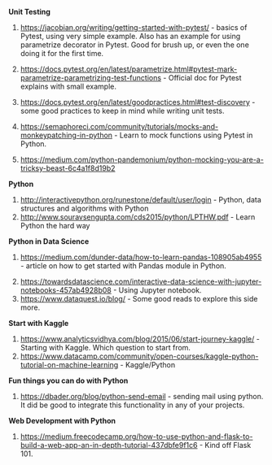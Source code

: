 **Unit Testing**

1) https://jacobian.org/writing/getting-started-with-pytest/ - basics of Pytest, using very simple example. Also has an example
for using parametrize decorator in Pytest. Good for brush up, or even the one doing it for the first time.

2) https://docs.pytest.org/en/latest/parametrize.html#pytest-mark-parametrize-parametrizing-test-functions - Official doc 
for Pytest explains with small example.

3) https://docs.pytest.org/en/latest/goodpractices.html#test-discovery - some good practices to keep in mind while writing
unit tests.

4) https://semaphoreci.com/community/tutorials/mocks-and-monkeypatching-in-python - Learn to mock functions using Pytest in Python.

5) https://medium.com/python-pandemonium/python-mocking-you-are-a-tricksy-beast-6c4a1f8d19b2


**Python**

1) http://interactivepython.org/runestone/default/user/login - Python, data structures and algorithms with Python
2) http://www.souravsengupta.com/cds2015/python/LPTHW.pdf -   Learn Python the hard way


**Python in Data Science**

1. https://medium.com/dunder-data/how-to-learn-pandas-108905ab4955 - article on how to get started with Pandas module in Python.
2) https://towardsdatascience.com/interactive-data-science-with-jupyter-notebooks-457ab4928b08 - Using Jupyter notebook.
3) https://www.dataquest.io/blog/ - Some good reads to explore this side more.


**Start with Kaggle**

1) https://www.analyticsvidhya.com/blog/2015/06/start-journey-kaggle/ - Starting with Kaggle. Which question to start from.
2) https://www.datacamp.com/community/open-courses/kaggle-python-tutorial-on-machine-learning - Kaggle/Python


**Fun things you can do with Python**

1) https://dbader.org/blog/python-send-email - sending mail using python. It did be good to integrate this functionality in any of your projects. 

**Web Development with Python**

1) https://medium.freecodecamp.org/how-to-use-python-and-flask-to-build-a-web-app-an-in-depth-tutorial-437dbfe9f1c6 - Kind off Flask 101. 
